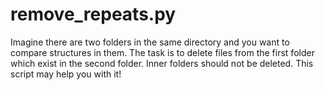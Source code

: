 # remove_repeats.py
Imagine there are two folders in the same directory and you want to compare structures in them.
The task is to delete files from the first folder which exist in the second folder. Inner folders should not be deleted.
This script may help you with it!
